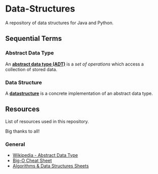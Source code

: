 # Data-Structures

A repository of data structures for Java and Python. 

## Sequential Terms

### Abstract Data Type

An [**abstract data type (ADT)**][2] is a *set of operations* which access a collection of stored data.

### Data Structure

A [**datastructure**][4] is a concrete implementation of an abstract data type.

## Resources

List of resources used in this repository.

Big thanks to all!

### General

- [Wikipedia - Abstract Data Type][1]
- [Big-O Cheat Sheet][2]
- [Algorithms & Data Structures Sheets][3]

[1]: https://www.bigocheatsheet.com/
[2]: https://en.wikipedia.org/wiki/Abstract_data_type
[3]: https://cooervo.github.io/Algorithms-DataStructures-BigONotation/index.html
[4]: https://en.wikipedia.org/wiki/Data_structure